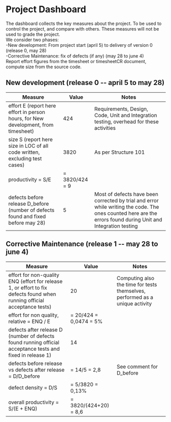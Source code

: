 # Project Dashboard

The dashboard collects the key measures about the project.
To be used to control the project, and compare with others. These measures will not be used to grade the project. <br>
We consider two phases: <br>
-New development: From project start (april 5) to delivery of version 0 (release 0, may 28) <br>
-Corrective Maintenance: fix of defects (if any)  (may 28 to june 4)   <br>
Report effort figures from the timesheet or timesheetCR document, compute size from the source code.

## New development (release 0  -- april 5 to may 28)
| Measure| Value | Notes |
|---|---|---|
|effort E (report here effort in person hours, for New development, from timesheet)  | 424 | Requirements, Design, Code, Unit and Integration testing, overhead for these activities|
|size S (report here size in LOC of all code written, excluding test cases)  | 3820 | As per Structure 101|
|productivity = S/E | = 3820/424 = 9 ||
|defects before release D_before (number of defects found and fixed before may 28) |5| Most of defects have been corrected by trial and error while writing the code. The ones counted here are the errors found during Unit and Integration testing |


## Corrective Maintenance (release 1 -- may 28 to june 4)

| Measure | Value| Notes |
|---|---|---|
| effort for non-quality ENQ (effort for release 1, or effort to fix defects found when running official acceptance tests) |20|Computing also the time for tests themselves, performed as a unique activity|
| effort for non quality, relative = ENQ / E | = 20/424 = 0,0474 = 5% ||
|defects after release D (number of defects found running official acceptance tests and  fixed in release 1) |14||
| defects before release vs defects after release = D/D_before | = 14/5 = 2,8 | See comment for D_before|
|defect density = D/S| = 5/3820 = 0,13% ||
|overall productivity = S/(E + ENQ)| = 3820/(424+20) = 8,6 ||
